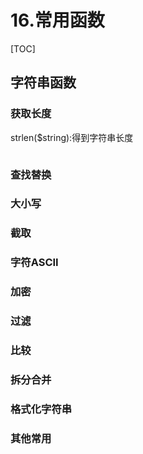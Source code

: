 # 16.常用函数
[TOC]

## 字符串函数
### 获取长度
strlen($string):得到字符串长度
```php

```

### 查找替换

### 大小写

### 截取

### 字符ASCII

### 加密

### 过滤

### 比较

### 拆分合并


### 格式化字符串


### 其他常用

